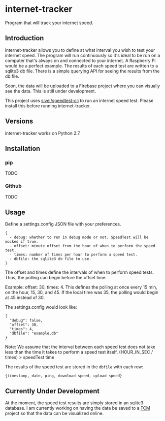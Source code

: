 # internet-tracker
Program that will track your internet speed.

## Introduction

internet-tracker allows you to define at what interval you wish to test your internet speed. The program will run continuously so it's ideal to be run on a computer that's always on and connected to your internet. A Raspberry Pi would be a perfect example. The results of each speed test are written to a sqlite3 db file. There is a simple querying API for seeing the results from the db file.

Soon, the data will be uploaded to a Firebase project where you can visually see the data. This is still under development.

This project uses [sivel/speedtest-cli](https://github.com/sivel/speedtest-cli) to run an internet speed test. Please install this before running internet-tracker.

## Versions

internet-tracker works on Python 2.7.

## Installation

### pip

TODO

### Github

TODO

## Usage

Define a settings.config JSON file with your preferences.

```
{
  - debug: whether to run in debug mode or not. SpeedTest will be mocked if true.
  - offset: minute offset from the hour of when to perform the speed test.
  - times: number of times per hour to perform a speed test.
  - dbfile: the sqlite3 db file to use.
}
```

The offset and times define the intervals of when to perform speed tests.
Thus, the polling can begin before the offset time.

Example: offset: 30, times: 4. This defines the polling at once every 15 min,
on the hour, 15, 30, and 45. If the local time was 35, the polling would begin
at 45 instead of 30.

The settings.config would look like:
```
{
  "debug": false,
  "offset": 30,
  "times": 4,
  "dbfile": "example.db"
}
```

Note: We assume that the interval between each speed test does not take less
than the time it takes to perform a speed test itself.
(HOUR_IN_SEC / times) > speedTest time

The results of the speed test are stored in the `dbfile` with each row:

`{timestamp, date, ping, download speed, upload speed}`

## Currently Under Development

At the moment, the speed test results are simply stored in an sqlite3 database. I am currently working on having the data be saved to a [FCM](https://firebase.google.com/docs/cloud-messaging/) project so that the data can be visualized online.
